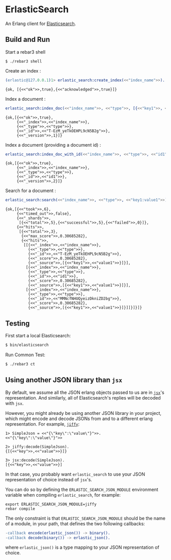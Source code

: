 ErlasticSearch
======================================

An Erlang client for [Elasticsearch](https://www.elastic.co/products/elasticsearch).

Build and Run
-------------

Start a rebar3 shell 

```shell
$ ./rebar3 shell
```

Create an index :

```erlang
(erlastic@127.0.0.1)1> erlastic_search:create_index(<<"index_name">>).
```
```
{ok, [{<<"ok">>,true},{<<"acknowledged">>,true}]}
```

Index a document : 

```erlang
erlastic_search:index_doc(<<"index_name">>, <<"type">>, [{<<"key1">>, <<"value1">>}]).
```
```
{ok,[{<<"ok">>,true},
     {<<"_index">>,<<"index_name">>},
     {<<"_type">>,<<"type">>},
     {<<"_id">>,<<"T-EzM_yeTkOEHPL9cN5B2g">>},
     {<<"_version">>,1}]}
````

Index a document (providing a document id) : 

```erlang
erlastic_search:index_doc_with_id(<<"index_name">>, <<"type">>, <<"id1">>, [{<<"key1">>, <<"value1">>}]).
```
```
{ok,[{<<"ok">>,true},
     {<<"_index">>,<<"index_name">>},
     {<<"_type">>,<<"type">>},
     {<<"_id">>,<<"id1">>},
     {<<"_version">>,2}]}
```

Search for a document : 

```erlang
erlastic_search:search(<<"index_name">>, <<"type">>, <<"key1:value1">>).
```
```
{ok,[{<<"took">>,6},
     {<<"timed_out">>,false},
     {<<"_shards">>,
      [{<<"total">>,5},{<<"successful">>,5},{<<"failed">>,0}]},
     {<<"hits">>,
      [{<<"total">>,3},
       {<<"max_score">>,0.30685282},
       {<<"hits">>,
        [[{<<"_index">>,<<"index_name">>},
          {<<"_type">>,<<"type">>},
          {<<"_id">>,<<"T-EzM_yeTkOEHPL9cN5B2g">>},
          {<<"_score">>,0.30685282},
          {<<"_source">>,[{<<"key1">>,<<"value1">>}]}],
         [{<<"_index">>,<<"index_name">>},
          {<<"_type">>,<<"type">>},
          {<<"_id">>,<<"id1">>},
          {<<"_score">>,0.30685282},
          {<<"_source">>,[{<<"key1">>,<<"value1">>}]}],
         [{<<"_index">>,<<"index_name">>},
          {<<"_type">>,<<"type">>},
          {<<"_id">>,<<"MMNcfNHUQyeizDkniZD2bg">>},
          {<<"_score">>,0.30685282},
          {<<"_source">>,[{<<"key1">>,<<"value1">>}]}]]}]}]}
```

Testing
-------

First start a local Elasticsearch:

```bash
$ bin/elasticsearch
```

Run Common Test:

```bash
$ ./rebar3 ct
```

Using another JSON library than `jsx`
-------------------------------------

By default, we assume all the JSON erlang objects passed to us are in
[`jsx`](https://github.com/talentdeficit/jsx)'s representation.
And similarly, all of Elasticsearch's replies will be decoded with `jsx`.

However, you might already be using another JSON library in your project, which
might encode and decode JSONs from and to a different erlang representation.
For example, [`jiffy`](https://github.com/davisp/jiffy):

```
1> SimpleJson = <<"{\"key\":\"value\"}">>.
<<"{\"key\":\"value\"}">>
```

```
2> jiffy:decode(SimpleJson).
{[{<<"key">>,<<"value">>}]}
```

```
3> jsx:decode(SimpleJson).
[{<<"key">>,<<"value">>}]
```
In that case, you probably want `erlastic_search` to use your JSON
representation of choice instead of `jsx`'s.

You can do so by defining the `ERLASTIC_SEARCH_JSON_MODULE` environment
variable when compiling `erlastic_search`, for example:
```shell
export ERLASTIC_SEARCH_JSON_MODULE=jiffy
rebar compile
```

The only constraint is that `ERLASTIC_SEARCH_JSON_MODULE` should be the name
of a module, in your path, that defines the two following callbacks:

```erlang
-callback encode(erlastic_json()) -> binary().
-callback decode(binary()) -> erlastic_json().
```
where `erlastic_json()` is a type mapping to your JSON representation of choice.
